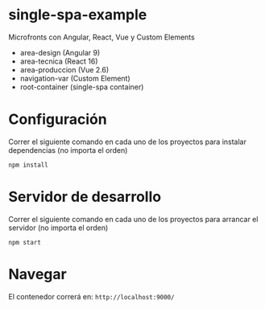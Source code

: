 # single-spa-example
Microfronts con Angular, React, Vue y Custom Elements
* area-design (Angular 9)
* area-tecnica (React 16)
* area-produccion (Vue 2.6)
* navigation-var (Custom Element)
* root-container (single-spa container)

# Configuración
Correr el siguiente comando en cada uno de los proyectos para instalar dependencias (no importa el orden)
```
npm install
```

# Servidor de desarrollo
Correr el siguiente comando en cada uno de los proyectos para arrancar el servidor (no importa el orden)
```
npm start
```
# Navegar
El contenedor correrá en: ```http://localhost:9000/```
